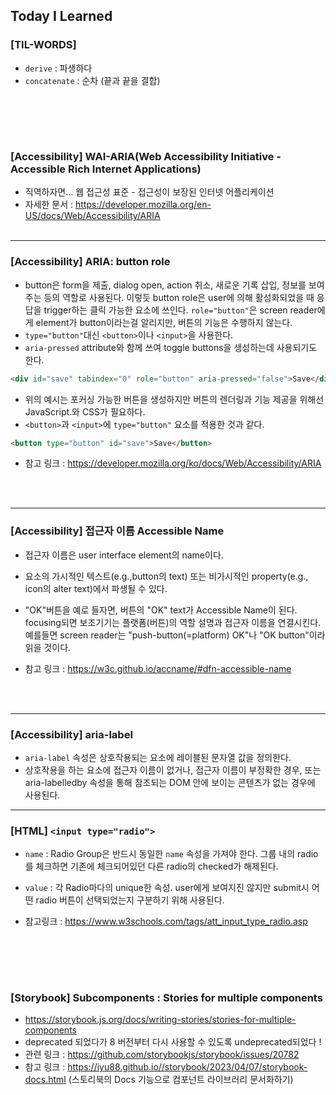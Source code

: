 ## Today I Learned

### [TIL-WORDS]

- `derive` : 파생하다
- `concatenate` : 순차 (끝과 끝을 결합)

## <br/><br/>

### [Accessibility] WAI-ARIA(Web Accessibility Initiative - Accessible Rich Internet Applications)

- 직역하자면... 웹 접근성 표준 - 접근성이 보장된 인터넷 어플리케이션
- 자세한 문서 : https://developer.mozilla.org/en-US/docs/Web/Accessibility/ARIA
  <br/><br/>

---

### [Accessibility] ARIA: button role

- button은 form을 제출, dialog open, action 취소, 새로운 기록 삽입, 정보를 보여주는 등의 역할로 사용된다. 이렇듯 button role은 user에 의해 활성화되었을 때 응답을 trigger하는 클릭 가능한 요소에 쓰인다. `role="button"`은 screen reader에게 element가 button이라는걸 알리지만, 버튼의 기능은 수행하지 않는다.
- `type="button"`대신 `<button>`이나 `<input>`을 사용한다.
- `aria-pressed` attribute와 함께 쓰여 toggle buttons을 생성하는데 사용되기도 한다.

```html
<div id="save" tabindex="0" role="button" aria-pressed="false">Save</div>
```

- 위의 예시는 포커싱 가능한 버튼을 생성하지만 버튼의 렌더링과 기능 제공을 위해선 JavaScript.와 CSS가 필요하다.
- `<button>`과 `<input>`에 `type="button"` 요소를 적용한 것과 같다.

```html
<button type="button" id="save">Save</button>
```

- 참고 링크 : https://developer.mozilla.org/ko/docs/Web/Accessibility/ARIA

<br/><br/>

---

### [Accessibility] 접근자 이름 Accessible Name

- 접근자 이름은 user interface element의 name이다.

- 요소의 가시적인 텍스트(e.g.,button의 text) 또는 비가시적인 property(e.g., icon의 alter text)에서 파생될 수 있다.

- "OK"버튼을 예로 들자면, 버튼의 "OK" text가 Accessible Name이 된다. focusing되면 보조기기는 플랫폼(버튼)의 역할 설명과 접근자 이름을 연결시킨다. 예를들면 screen reader는 "push-button(=platform) OK"나 "OK button"이라 읽을 것이다.

- 참고 링크 : https://w3c.github.io/accname/#dfn-accessible-name

<br/><br/>

---

### [Accessibility] aria-label

- `aria-label` 속성은 상호작용되는 요소에 레이블된 문자열 값을 정의한다.
- 상호작용을 하는 요소에 접근자 이름이 없거나, 접근자 이름이 부정확한 경우, 또는 aria-labelledby 속성을 통해 참조되는 DOM 안에 보이는 콘텐츠가 없는 경우에 사용된다.

---

### [HTML] `<input type="radio">`

- `name` : Radio Group은 반드시 동일한 `name` 속성을 가져야 한다. 그룹 내의 radio를 체크하면 기존에 체크되어있던 다른 radio의 checked가 해제된다.
- `value` : 각 Radio마다의 unique한 속성. user에게 보여지진 않지만 submit시 어떤 radio 버튼이 선택되었는지 구분하기 위해 사용된다.

- 참고링크 : https://www.w3schools.com/tags/att_input_type_radio.asp

## <br/><br/>

### [Storybook] Subcomponents : Stories for multiple components

- https://storybook.js.org/docs/writing-stories/stories-for-multiple-components
- deprecated 되었다가 8 버전부터 다시 사용할 수 있도록 undeprecated되었다 !
- 관련 링크 : https://github.com/storybookjs/storybook/issues/20782
- 참고 링크 : https://iyu88.github.io//storybook/2023/04/07/storybook-docs.html (스토리북의 Docs 기능으로 컴포넌트 라이브러리 문서화하기)

<br/><br/>
